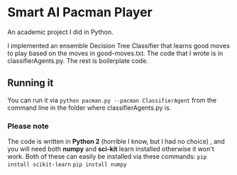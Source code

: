 # Smart AI Pacman Player

An academic project I did in Python.

I implemented an ensemble Decision Tree Classifier that learns good moves to play based on the moves in good-moves.txt.
The code that I wrote is in classifierAgents.py. The rest is boilerplate code.

## Running it

You can run it via `python pacman.py --pacman ClassifierAgent` from the command line in the folder where classifierAgents.py is.

### Please note
The code is written in **Python 2** (horrible I know, but I had no choice) , and you will need both **numpy** and **sci-kit** learn installed otherwise it won't work.
Both of these can easily be installed via these commands:
`pip install scikit-learn`
`pip install numpy`


